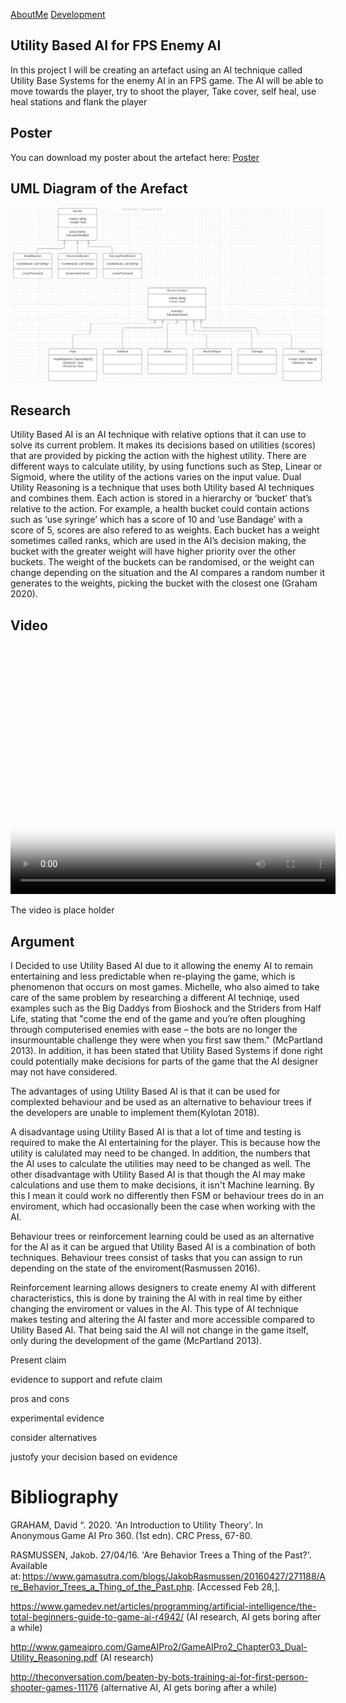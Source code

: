 <a href="https://virtualvortex.github.io/UtilityBaseAI/AboutMe">AboutMe</a> <a href="https://virtualvortex.github.io/UtilityBaseAI/Development">Development</a>

## Utility Based AI for FPS Enemy AI 

In this project I will be creating an artefact using an AI technique called Utility Base Systems for the enemy AI in an FPS game. The AI will be able to move towards the player, try to shoot the player, Take cover, self heal, use heal stations and flank the player   

## Poster

You can download my poster about the artefact here: <a href="COMP250 Poster (1).pdf" Download >Poster</a>

## UML Diagram of the Arefact

![UML Diagram](PlaceholderUMLDiagram.JPG)

## Research

Utility Based AI is an AI technique with relative options that it can use to solve its current problem. It makes its decisions based on utilities (scores) that are provided by picking the action with the highest utility. There are different ways to calculate utility, by using functions such as Step, Linear or Sigmoid, where the utility of the actions varies on the input value. Dual Utility Reasoning is a technique that uses both Utility based AI techniques and combines them. Each action is stored in a hierarchy or ‘bucket’ that’s relative to the action. For example, a health bucket could contain actions such as ‘use syringe’ which has a score of 10 and ‘use Bandage’ with a score of 5, scores are also refered to as weights. Each bucket has a weight sometimes called ranks, which are used in the AI’s decision making, the bucket with the greater weight will have higher priority over the other buckets. The weight of the buckets can be randomised, or the weight can change depending on the situation and the AI compares a random number it generates to the weights, picking the bucket with the closest one (Graham 2020). 

## Video

<video src="2020-02-24 09-20-56.mp4" poster="AIScreenshot.jpg" width="520" height="400" controls preload></video>

The video is place holder

## Argument

I Decided to use Utility Based AI due to it allowing the enemy AI to remain entertaining and less predictable when re-playing the game, which is phenomenon that occurs on most games. Michelle, who also aimed to take care of the same problem by researching a different AI techniqe, used examples such as the Big Daddys from Bioshock and the Striders from Half Life, stating that "come the end of the game and you’re often ploughing through computerised enemies with ease – the bots are no longer the insurmountable challenge they were when you first saw them." (McPartland 2013). In addition, it has been stated that Utility Based Systems if done right could potentially make decisions for parts of the game that the AI designer may not have considered.   

The advantages of using Utility Based AI is that it can be used for complexted behaviour and be used as an alternative to behaviour trees if the developers are unable to implement them(Kylotan 2018). 

A disadvantage using Utility Based AI is that a lot of time and testing is required to make the AI entertaining for the player. This is because how the utility is calulated may need to be changed. In addition, the numbers that the AI uses to calculate the utilities may need to be changed as well. The other disadvantage with Utility Based AI is that though the AI may make calculations and use them to make decisions, it isn't Machine learning. By this I mean it could work no differently then FSM or behaviour trees do in an enviroment, which had occasionally been the case when working with the AI.

Behaviour trees or reinforcement learning could be used as an alternative for the AI as it can be argued that Utility Based AI is a combination of both techniques. Behaviour trees consist of tasks that you can assign to run depending on the state of the enviroment(Rasmussen 2016). 


Reinforcement learning allows designers to create enemy AI with different characteristics, this is done by training the AI with in real time by either changing the enviroment or values in the AI. This type of AI technique makes testing and altering the AI faster and more accessible compared to Utility Based AI. That being said the AI will not change in the game itself, only during the development of the game (McPartland 2013). 


Present claim

evidence to support and refute claim

pros and cons

experimental evidence

consider alternatives

justofy your decision based on evidence


# Bibliography
GRAHAM, David “. 2020. 'An Introduction to Utility Theory'. In Anonymous Game AI Pro 360. (1st edn). CRC Press, 67-80. 

RASMUSSEN, Jakob. 27/04/16. 'Are Behavior Trees a Thing of the Past?'. Available at: https://www.gamasutra.com/blogs/JakobRasmussen/20160427/271188/Are_Behavior_Trees_a_Thing_of_the_Past.php. [Accessed Feb 28,]. 

https://www.gamedev.net/articles/programming/artificial-intelligence/the-total-beginners-guide-to-game-ai-r4942/ (AI research, AI gets boring after a while)

http://www.gameaipro.com/GameAIPro2/GameAIPro2_Chapter03_Dual-Utility_Reasoning.pdf (AI research)

http://theconversation.com/beaten-by-bots-training-ai-for-first-person-shooter-games-11176 (alternative AI, AI gets boring after a while)
